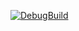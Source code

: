 [![DebugBuild](https://github.com/meiso8/CG2/actions/workflows/DebugBuild.yml/badge.svg)](https://github.com/meiso8/CG2/actions/workflows/DebugBuild.yml)
